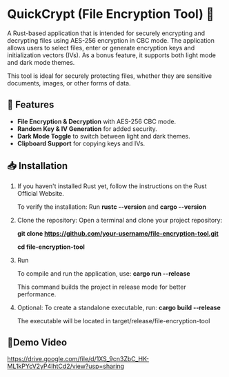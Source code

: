 # **QuickCrypt (File Encryption Tool)** 🔐
A Rust-based application that is intended for securely encrypting and decrypting files using AES-256 encryption in CBC mode. The application allows users to select files, enter or generate encryption keys and initialization vectors (IVs). As a bonus feature, it supports both light mode and dark mode themes.

This tool is ideal for securely protecting files, whether they are sensitive documents, images, or other forms of data.

## 🚀 Features
- **File Encryption & Decryption** with AES-256 CBC mode.
- **Random Key & IV Generation** for added security.
- **Dark Mode Toggle** to switch between light and dark themes.
- **Clipboard Support** for copying keys and IVs.

## 📥 Installation

1. If you haven't installed Rust yet, follow the instructions on the Rust Official Website.

    To verify the installation: Run **rustc --version** and **cargo --version**

2. Clone the repository:
    Open a terminal and clone your project repository:

    **git clone https://github.com/your-username/file-encryption-tool.git**

    **cd file-encryption-tool**

3. Run
   
    To compile and run the application, use: **cargo run --release**

    This command builds the project in release mode for better performance.

4. Optional: To create a standalone executable, run: **cargo build --release**

    The executable will be located in target/release/file-encryption-tool

## 📼Demo Video
  https://drive.google.com/file/d/1XS_9cn3ZbC_HK-ML1kPYcV2yP4lhtCd2/view?usp=sharing
